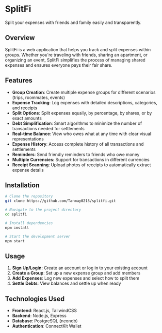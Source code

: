 # SplitFi

Split your expenses with friends and family easily and transparently.

## Overview

SplitFi is a web application that helps you track and split expenses within groups. Whether you're traveling with friends, sharing an apartment, or organizing an event, SplitFi simplifies the process of managing shared expenses and ensures everyone pays their fair share.

## Features

- **Group Creation**: Create multiple expense groups for different scenarios (trips, roommates, events)
- **Expense Tracking**: Log expenses with detailed descriptions, categories, and receipts
- **Split Options**: Split expenses equally, by percentage, by shares, or by exact amounts
- **Debt Simplification**: Smart algorithms to minimize the number of transactions needed for settlements
- **Real-time Balance**: View who owes what at any time with clear visual representations
- **Expense History**: Access complete history of all transactions and settlements
- **Reminders**: Send friendly reminders to friends who owe money
- **Multiple Currencies**: Support for transactions in different currencies
- **Receipt Scanning**: Upload photos of receipts to automatically extract expense details

## Installation

```bash
# Clone the repository
git clone https://github.com/Tanmay0215/splitfi.git

# Navigate to the project directory
cd splitfi

# Install dependencies
npm install

# Start the development server
npm start
```

## Usage

1. **Sign Up/Login**: Create an account or log in to your existing account
2. **Create a Group**: Set up a new expense group and add members
3. **Add Expenses**: Log new expenses and select how to split them
4. **Settle Debts**: View balances and settle up when ready

## Technologies Used

- **Frontend**: React.js, TailwindCSS
- **Backend**: Node.js, Express
- **Database**: PostgreSQL (neondb)
- **Authentication**: ConnectKit Wallet
